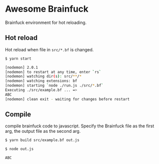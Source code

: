 # Awesome Brainfuck

Brainfuck environment for hot reloading.

## Hot reload

Hot reload when file in `src/*.bf` is changed.

```bash
$ yarn start

[nodemon] 2.0.1
[nodemon] to restart at any time, enter `rs`
[nodemon] watching dir(s): src/**/*
[nodemon] watching extensions: bf
[nodemon] starting `node ./run.js ./src/*.bf`
Executing ./src/example.bf ... =>
ABC
[nodemon] clean exit - waiting for changes before restart
```

## Compile

compile brainfuck code to javascript.
Specify the Brainfuck file as the first arg, the output file as the second arg.

```bash
$ yarn build src/example.bf out.js

$ node out.js

ABC
```
